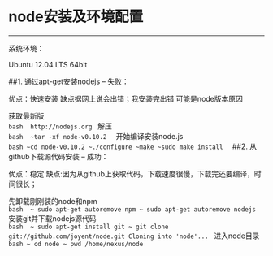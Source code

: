 # node安装及环境配置

------
系统环境：

Ubuntu 12.04 LTS 64bit

##1. 通过apt-get安装nodejs – 失败：

优点：快速安装 缺点据网上说会出错；我安装完出错 可能是node版本原因

获取最新版<br/>
    ```bash 
    http://nodejs.org
    ```
解压 <br/>
    ```bash 
    ~tar -xf node-v0.10.2 
    ```
开始编译安装node.js<br/>
    ```bash
    ~cd node-v0.10.2
    ~./configure
    ~make
    ~sudo make install 
    ```
##2. 从github下载源代码安装 – 成功：

优点：稳定 缺点:因为从github上获取代码，下载速度很慢，下载完还要编译，时间很长；

先卸载刚刚装的node和npm <br/>
    ```bash 
    ~ sudo apt-get autoremove npm
    ~ sudo apt-get autoremove nodejs
    ```
安装git并下载nodejs源代码 <br/>
    ```bash 
    ~ sudo apt-get install git
    ~ git clone git://github.com/joyent/node.git
    Cloning into 'node'...
    ```
进入node目录 <br/>
    ```bash
    ~ cd node
    ~ pwd
    /home/nexus/node 
    ```
